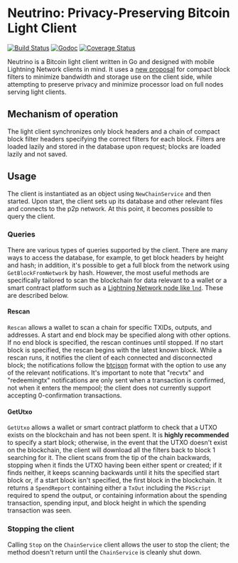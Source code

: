 # Neutrino: Privacy-Preserving Bitcoin Light Client

[![Build Status](https://github.com/bisoncraft/utxowallet/spv/actions/workflows/main.yml/badge.svg)](https://github.com/bisoncraft/utxowallet/spv/actions/workflows/main.yml)
[![Godoc](https://godoc.org/github.com/bisoncraft/utxowallet/spv?status.svg)](https://godoc.org/github.com/bisoncraft/utxowallet/spv)
[![Coverage Status](https://coveralls.io/repos/github/lightninglabs/neutrino/badge.svg?branch=master)](https://coveralls.io/github/lightninglabs/neutrino?branch=master)

Neutrino is a Bitcoin light client written in Go and designed with mobile
Lightning Network clients in mind. It uses a
[new proposal](https://lists.linuxfoundation.org/pipermail/bitcoin-dev/2017-June/014474.html)
for compact block filters to minimize bandwidth and storage use on the client
side, while attempting to preserve privacy and minimize processor load on full
nodes serving light clients.

## Mechanism of operation
The light client synchronizes only block headers and a chain of compact block
filter headers specifying the correct filters for each block. Filters are loaded
lazily and stored in the database upon request; blocks are loaded lazily and not
saved.

## Usage
The client is instantiated as an object using `NewChainService` and then
started. Upon start, the client sets up its database and other relevant files
and connects to the p2p network. At this point, it becomes possible to query the
client.

### Queries
There are various types of queries supported by the client. There are many ways
to access the database, for example, to get block headers by height and hash; in
addition, it's possible to get a full block from the network using
`GetBlockFromNetwork` by hash. However, the most useful methods are specifically
tailored to scan the blockchain for data relevant to a wallet or a smart
contract platform such as a [Lightning Network node like 
`lnd`](https://github.com/lightningnetwork/lnd). These are described below.

#### Rescan
`Rescan` allows a wallet to scan a chain for specific TXIDs, outputs, and
addresses. A start and end block may be specified along with other options. If
no end block is specified, the rescan continues until stopped. If no start block
is specified, the rescan begins with the latest known block. While a rescan
runs, it notifies the client of each connected and disconnected block; the
notifications follow the
[btcjson](https://github.com/btcsuite/btcd/blob/master/btcjson/chainsvrwsntfns.go)
format with the option to use any of the relevant notifications. It's important
to note that "recvtx" and "redeemingtx" notifications are only sent when a
transaction is confirmed, not when it enters the mempool; the client does not
currently support accepting 0-confirmation transactions.

#### GetUtxo
`GetUtxo` allows a wallet or smart contract platform to check that a UTXO exists
on the blockchain and has not been spent. It is **highly recommended** to
specify a start block; otherwise, in the event that the UTXO doesn't exist on
the blockchain, the client will download all the filters back to block 1
searching for it. The client scans from the tip of the chain backwards, stopping
when it finds the UTXO having been either spent or created; if it finds neither,
it keeps scanning backwards until it hits the specified start block or, if a
start block isn't specified, the first block in the blockchain. It returns a
`SpendReport` containing either a `TxOut` including the `PkScript` required to
spend the output, or containing information about the spending transaction,
spending input, and block height in which the spending transaction was seen.

### Stopping the client
Calling `Stop` on the `ChainService` client allows the user to stop the client;
the method doesn't return until the `ChainService` is cleanly shut down.
